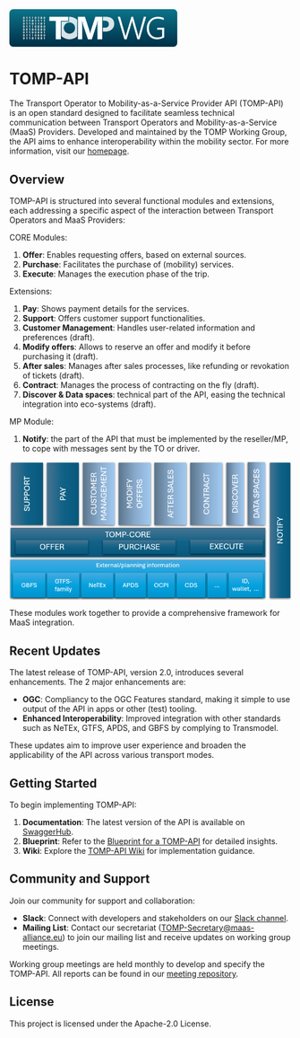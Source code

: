 <img align="center" src="https://github.com/TOMP-WG/website/blob/master/wiki/images/TOMP%20WG%20grey.png" width="300">

# TOMP-API

The Transport Operator to Mobility-as-a-Service Provider API (TOMP-API) is an open standard designed to facilitate seamless technical communication between Transport Operators and Mobility-as-a-Service (MaaS) Providers. Developed and maintained by the TOMP Working Group, the API aims to enhance interoperability within the mobility sector. For more information, visit our [homepage](https://tomp-wg.org/).

## Overview

TOMP-API is structured into several functional modules and extensions, each addressing a specific aspect of the interaction between Transport Operators and MaaS Providers:

CORE Modules:

1. **Offer**: Enables requesting offers, based on external sources.
2. **Purchase**: Facilitates the purchase of (mobility) services.
3. **Execute**: Manages the execution phase of the trip.

Extensions:

1. **Pay**: Shows payment details for the services.
2. **Support**: Offers customer support functionalities.
3. **Customer Management**: Handles user-related information and preferences (draft). 
4. **Modify offers**: Allows to reserve an offer and modify it before purchasing it (draft).
5. **After sales**: Manages after sales processes, like refunding or revokation of tickets (draft).
6. **Contract**: Manages the process of contracting on the fly (draft).
7. **Discover & Data spaces**: technical part of the API, easing the technical integration into eco-systems (draft).

MP Module:

1. **Notify**: the part of the API that must be implemented by the reseller/MP, to cope with messages sent by the TO or driver.

<img align="center" src="https://github.com/TOMP-WG/website/blob/master/wiki/images/TOMP-structure.png">

These modules work together to provide a comprehensive framework for MaaS integration.

## Recent Updates

The latest release of TOMP-API, version 2.0, introduces several enhancements. The 2 major enhancements are:

- **OGC**: Compliancy to the OGC Features standard, making it simple to use output of the API in apps or other (test) tooling.
- **Enhanced Interoperability**: Improved integration with other standards such as NeTEx, GTFS, APDS, and GBFS by complying to Transmodel.

These updates aim to improve user experience and broaden the applicability of the API across various transport modes.

## Getting Started

To begin implementing TOMP-API:

1. **Documentation**: The latest version of the API is available on [SwaggerHub](https://app.swaggerhub.com/apis-docs/TOMP-API-WG/transport-operator_maas_provider_api/).
2. **Blueprint**: Refer to the [Blueprint for a TOMP-API](https://github.com/TOMP-WG/TOMP-API/tree/master/documents) for detailed insights.
3. **Wiki**: Explore the [TOMP-API Wiki](https://github.com/TOMP-WG/TOMP-API/wiki/) for implementation guidance.

## Community and Support

Join our community for support and collaboration:

- **Slack**: Connect with developers and stakeholders on our [Slack channel](https://join.slack.com/t/tomp-wg/shared_invite/zt-2wlthgcar-kHnS4XzAvoWuqnznqcHl~g).
- **Mailing List**: Contact our secretariat (TOMP-Secretary@maas-alliance.eu) to join our mailing list and receive updates on working group meetings.

Working group meetings are held monthly to develop and specify the TOMP-API. All reports can be found in our [meeting repository](https://github.com/TOMP-WG/TOMP-API/tree/master/documents/working%20group%20reports).

## License

This project is licensed under the Apache-2.0 License.

